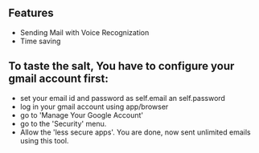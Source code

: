 ## Features
* Sending Mail with Voice Recognization
* Time saving

## To taste the salt, You have to configure your gmail account first:
* set your email id and password as self.email an self.password
* log in your gmail account using app/browser
* go to 'Manage Your Google Account'
* go to the 'Security' menu.
* Allow the 'less secure apps'.
You are done, now sent unlimited emails using this tool.
